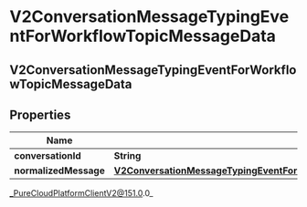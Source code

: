 # V2ConversationMessageTypingEventForWorkflowTopicMessageData

## V2ConversationMessageTypingEventForWorkflowTopicMessageData

## Properties

|Name | Type | Description | Notes|
|------------ | ------------- | ------------- | -------------|
| **conversationId** | **String** |  | [optional] |
| **normalizedMessage** | [**V2ConversationMessageTypingEventForWorkflowTopicConversationNormalizedMessage**](V2ConversationMessageTypingEventForWorkflowTopicConversationNormalizedMessage) |  | [optional] |



_PureCloudPlatformClientV2@151.0.0_
